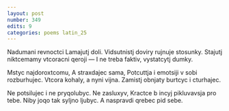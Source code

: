 ```yaml
---
layout: post
number: 349
edits: 9
categories: poems latin_25
---
```


Nadumani revnoctci
Lamajutj doli. 
Vidsutnistj doviry rujnuje stosunky.
Stajutj niktcemamy vtcoracni qeroji —
I ne treba faktiv, vystatcytj dumky.

Mstyc najdoroxtcomu,
A straxdajec sama,
Potcuttja i emotsiji v sobi rozburhujec.
Vtcora kohaly, a nyni vijna.
Zamistj obnjaty burtcyc i cturhajec.

Ne potsilujec i ne pryqolubyc.
Ne zasluxyv, 
Kractce b incyj pikluvavsja pro tebe.
Niby joqo tak syljno ljubyc.
A naspravdi qrebec pid sebe.
